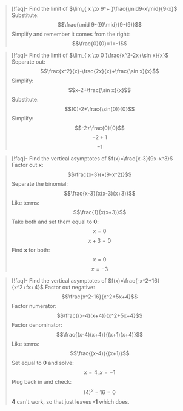 >[!faq]- Find the limit of $\lim_{ x \to 9^+ }\frac{\mid9-x\mid}{9-x}$
>Substitute: $$\frac{\mid 9-(9)\mid}{9-(9)}$$
>Simplify and remember it comes from the right: $$\frac{0}{0}=1=-1$$

>[!faq]- Find the limit of $\lim_{ x \to 0 }\frac{x^2-2x+\sin x}{x}$
>Separate out: $$\frac{x^2}{x}-\frac{2x}{x}+\frac{\sin x}{x}$$
>Simplify: $$x-2+\frac{\sin x}{x}$$
>Substitute: $$(0)-2+\frac{\sin(0)}{0}$$
>Simplify: $$-2+\frac{0}{0}$$
>$$-2+1$$
>$$-1$$

>[!faq]- Find the vertical asymptotes of $f(x)=\frac{x-3}{9x-x^3}$
>Factor out __x__: $$\frac{x-3}{x(9-x^2)}$$
>Separate the binomial: $$\frac{x-3}{x(x-3)(x+3)}$$
>Like terms: $$\frac{1}{x(x+3)}$$
>Take both and set them equal to __0__: $$x=0$$
>$$x+3=0$$
>Find __x__ for both: $$x=0$$
>$$x=-3$$

>[!faq]- Find the vertical asymptotes of $f(x)=\frac{-x^2+16}{x^2+fx+4}$
>Factor out negative: $$\frac{x^2-16}{x^2+5x+4}$$
>Factor numerator: $$\frac{(x-4)(x+4)}{x^2+5x+4}$$
>Factor denominator: $$\frac{(x-4)(x+4)}{(x+1)(x+4)}$$
>Like terms: $$\frac{(x-4)}{(x+1)}$$
>Set equal to __0__ and solve: $$x=4,x=-1$$
>Plug back in and check: $$(4)^2-16=0$$
>__4__ can't work, so that just leaves __-1__ which does.

